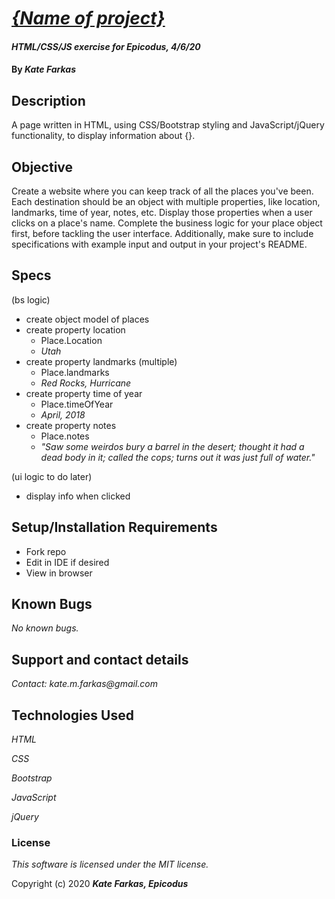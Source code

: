 # [_{Name of project}_]()

#### _HTML/CSS/JS exercise for Epicodus, 4/6/20_

#### By _**Kate Farkas**_

## Description

A page written in HTML, using CSS/Bootstrap styling and JavaScript/jQuery functionality, to display information about {}.

## Objective
Create a website where you can keep track of all the places you've been. Each destination should be an object with multiple properties, like location, landmarks, time of year, notes, etc. Display those properties when a user clicks on a place's name. Complete the business logic for your place object first, before tackling the user interface. Additionally, make sure to include specifications with example input and output in your project's README.

## Specs
(bs logic)
* create object model of places
* create property location
  * Place.Location
  * _Utah_
* create property landmarks (multiple)
  * Place.landmarks
  * _Red Rocks, Hurricane_
* create property time of year
  * Place.timeOfYear
  * _April, 2018_
* create property notes
  * Place.notes
  * _"Saw some weirdos bury a barrel in the desert; thought it had a dead body in it; called the cops; turns out it was just full of water."_

(ui logic to do later)
* display info when clicked 

## Setup/Installation Requirements

* Fork repo
* Edit in IDE if desired
* View in browser

## Known Bugs

_No known bugs._

## Support and contact details

_Contact: kate.m.farkas@gmail.com_

## Technologies Used

_HTML_

_CSS_

_Bootstrap_

_JavaScript_

_jQuery_

### License

*This software is licensed under the MIT license.*

Copyright (c) 2020 **_Kate Farkas, Epicodus_**


